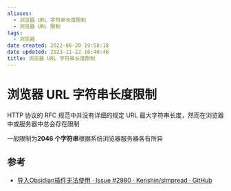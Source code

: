 ```yaml
---
aliases:
  - 浏览器 URL 字符串长度限制
  - 浏览器 URL 限制
tags:
  - 浏览器
date created: 2022-06-20 19:58:18
date updated: 2023-11-22 10:40:48
title: 浏览器 URL 字符串长度限制
---
```


# 浏览器 URL 字符串长度限制

HTTP 协议的 RFC 规范中并没有详细的规定 URL 最大字符串长度，然而在浏览器中或服务器中总会存在限制

一般限制为**2046 个字符串**根据系统浏览器服务器各有所异

## 参考

- [导入Obsidian插件无法使用 · Issue #2980 · Kenshin/simpread · GitHub](https://github.com/Kenshin/simpread/issues/2980)

